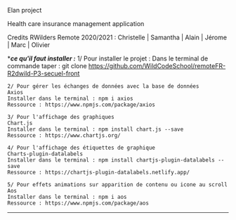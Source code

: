 Elan project

Health care insurance management application

Credits RWilders Remote 2020/2021 : Christelle | Samantha | Alain | Jérome | Marc | Olivier

********************ce qu'il faut installer :*******************
    1/ Pour installer le projet : 
    Dans le terminal de commande taper : git clone https://github.com/WildCodeSchool/remoteFR-R2dwild-P3-secuel-front

    2/ Pour gérer les échanges de données avec la base de données
    Axios
    Installer dans le terminal : npm i axios
    Ressource : https://www.npmjs.com/package/axios 

    3/ Pour l'affichage des graphiques
    Chart.js
    Installer dans le terminal : npm install chart.js --save 
    Ressource : https://www.chartjs.org/

    4/ Pour l'affichage des étiquettes de graphique 
    Charts-plugin-datalabels
    Installer dans le terminal : npm install chartjs-plugin-datalabels --save
    Ressource : https://chartjs-plugin-datalabels.netlify.app/

    5/ Pour effets animations sur apparition de contenu ou icone au scroll
    Aos
    Installer dans le terminal : npm i aos 
    Ressource : https://www.npmjs.com/package/aos

*************************************************************

